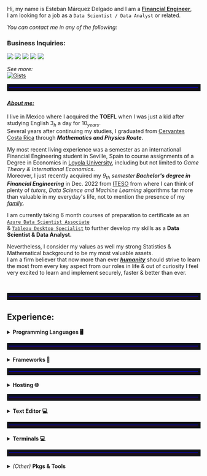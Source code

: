 <head>
  <link rel="stylesheet" href="css/wave.css">
  <link rel="stylesheet" href="css/blue-bar.css">
</head>


Hi, my name is Esteban Márquez Delgado and I am a <a href="https://egresados.blob.core.windows.net/anuarios/2022b-otono-iteso/index.html"><b>Financial Engineer</b></a>, <br>
I am looking for a job as a `Data Scientist / Data Analyst` or related.<br>


<i>You can contact me in any of the following:</i>

### Business Inquiries: <br>


<a href="https://www.linkedin.com/in/esteban-m65381722210212839/"><img width="40px" src="https://img.icons8.com/?size=512&id=MR3dZdlA53te&format=png"></a> <a href="https://api.whatsapp.com/send?phone=+523338588106&text=%20Hi%20Esteban,%20my%20name%20is%20"> <img width="35px" src="https://img.icons8.com/color/452/whatsapp--v1.png"></a> <a href="mailto:emarquez1895@gmail.com"> <img width="40px" src="https://img.icons8.com/color/452/gmail-new.png"></a> <a href="https://gitlab.com/EstebanMqz"><img width="40px" src="https://img.icons8.com/color/452/gitlab.png"></a> <a href="https://github.com/EstebanMqz?tab=repositories"><img width="40px" src="https://cdn3d.iconscout.com/3d/free/thumb/free-github-6343501-5220956.png?f=webp"></a>

*See more:*<br>
[![Gists](https://img.shields.io/badge/Github-Gists-010b38?style=flat&logo=github&logoColor=black)](https://gist.github.com/EstebanMqz)


![Alt Text](gif/bar.gif)

#### <u><i>About me:</i></u> <br>

I live in Mexico where I acquired the <b>TOEFL</b> when I was just a kid after studying English $3_h$ a day for $10_{years}$</i>.<br>
Several years after continuing my studies, I graduated from  [Cervantes Costa Rica](https://cervantes.edu.mx) through <b><i>Mathematics and Physics Route</i></b>.<br>

My most recent living experience was a semester as an international Financial Engineering student in Seville, Spain to course assignments of a Degree in Economics in [Loyola University](https://www.uloyola.es), including but not limited to <i>Game Theory & International Economics</i>.<br>
Moreover, I just recently acquired my <i>$9_{th}$ semester<b> Bachelor's degree in Financial Engineering</b></i> in Dec. 2022 from [ITESO](https://www.topuniversities.com/universities/iteso-universidad-jesuita-de-guadalajara) from where I can think of plenty of <i>tutors, Data Science and Machine Learning</i> algorithms far more than valuable in my everyday's life, not to mention the presence of my <u><i>family</i></u>. <br>

I am currently taking 6 month courses of preparation to certificate as an [`Azure Data Scientist Associate`](https://learn.microsoft.com/en-us/certifications/azure-data-scientist/)<br>
& [`Tableau Desktop Specialist`](https://www.tableau.com/learn/certification/desktop-specialist) to further develop my skills as a <b>Data Scientist & Data Analyst.</b>

Nevertheless, I consider my values as well my strong Statistics & Mathematical background to be my most valuable assets. <br>
I am a firm believer that now more than ever <u><b><i>humanity</i></b></u> should strive to learn the most from every key aspect from our roles in life & out of curiosity I feel very excited to learn and implement securely, faster & better than ever.

<br>

![Alt Text](gif/bar.gif)

## Experience: 

<details><summary><b> Programming Languages &#x1F5A5;</b></summary>


|                                                     Symbol                                                                                            |   Languages                                               | Experience |
| ----------------------------------------------------------------------------------------------------------------------------------------------------- | --------------------------------------------------------- | -----------|
| <img width="40px" src="https://raw.githubusercontent.com/devicons/devicon/master/icons/python/python-original.svg">                                   | [Python](https://www.python.org/)                         | 5+ years   |
| <img width="40px" src="https://raw.githubusercontent.com/devicons/devicon/master/icons/r/r-original.svg">                                             | [R](https://www.r-project.org/)                           | 4+ years   |
| <img width="30px" src="https://raw.githubusercontent.com/devicons/devicon/master/icons/matlab/matlab-original.svg">                                   | [MATLAB](https://www.mathworks.com/products/matlab.html)  | 4+ years   |
| <img width="30px" src="https://www.svgrepo.com/show/306375/markdown.svg">                                                                             | [Markdown](https://www.markdownguide.org/)                | 4+ years   |
| <img width="30px" src="https://upload.wikimedia.org/wikipedia/commons/thumb/4/45/LaTeX_project_logo_bird.svg/1280px-LaTeX_project_logo_bird.svg.png"> | [LaTeX](https://www.latex-project.org/)                   | 4+ years   |
| <img width="30px" src="https://raw.githubusercontent.com/devicons/devicon/master/icons/git/git-original.svg">                                         | [Git](https://git-scm.com/)                               | 4+ years   |
| <img width="30px" src="https://raw.githubusercontent.com/devicons/devicon/master/icons/html5/html5-original.svg">                                     | [HTML](https://developer.mozilla.org/en-US/docs/Web/HTML) | 3+ years   |
| <img width="30px" src="https://raw.githubusercontent.com/devicons/devicon/master/icons/css3/css3-original.svg">                                       | [CSS](https://developer.mozilla.org/en-US/docs/Web/CSS)   | 3+ years   |
| <img width="30px" src="https://upload.wikimedia.org/wikipedia/commons/thumb/5/5a/Official_YAML_Logo.svg/1113px-Official_YAML_Logo.svg.png">           | [YAML](https://yaml.org/)                                 | 1+ years   |

</details>

![Alt Text](gif/bar.gif)

<details><summary><b>Frameworks &#x1F4F1;</b></summary>


| Symbol                                                                                                                      | Framework                                  | Experience   |
| --------------------------------------------------------------------------------------------------------------------------- | ------------------------------------------ | ------------ |
| <img width="30px" src="https://streamlit.io/images/brand/streamlit-mark-color.svg">                                         | [Streamlit](https://streamlit.io)          | 2+ years     |
| <img width="30px" src="https://upload.wikimedia.org/wikipedia/commons/a/ae/Keras_logo.svg">                                 | [Keras](https://keras.io)                  | 1+ year      |
| <img width="30px" src="https://raw.githubusercontent.com/devicons/devicon/master/icons/pytorch/pytorch-original.svg">       | [PyTorch](https://pytorch.org)             | 1+ year      |
| <img width="30px" src="https://raw.githubusercontent.com/devicons/devicon/master/icons/tensorflow/tensorflow-original.svg"> | [TensorFlow](https://www.tensorflow.org)   | 1+ year      |
| <img width="30px" src="https://raw.githubusercontent.com/devicons/devicon/master/icons/nodejs/nodejs-original.svg">         | [Node.js](https://nodejs.org/en)           | 1+ year      |
| <img width="30px" src="https://raw.githubusercontent.com/devicons/devicon/master/icons/react/react-original.svg">           | [React.js](https://create-react-app.dev)   | 1+ year      |

</details>

![Alt Text](gif/bar.gif)

<details><summary><b>Hosting &#x1F310;</b></summary>


| Symbol                                                                                                    | Service                                     | Experience          |
| ----------------------------------------------------------------------------------------------------------| ------------------------------------------- | ------------------- |
| <img width="30px" src="https://icon-library.com/images/github-icon-svg/github-icon-svg-0.jpg">            | [Github](https://github.com)                | 4+ year             |
| <img width="30px" src="https://upload.wikimedia.org/wikipedia/commons/3/35/GitLab_icon.svg">              | [Gitlab](https://about.gitlab.com)          | 2+ years            |
| <img width="30px" src="https://upload.wikimedia.org/wikipedia/commons/f/fa/Microsoft_Azure.svg">          | [Azure](https://azure.microsoft.com/en-us/) | 1+ year             |

</details>

![Alt Text](gif/bar.gif)

<details><summary><b>Text Editor &#x1F4BB;</b></summary>


| Symbol                                                                                                                                                             | Editor                                                                         | Experience          |
| -----------------------------------------------------------------------------------------------------------------------------------------------------------------  | ------------------------------------------------------------------------------ | ------------------- |
| <img width="30px" src="https://upload.wikimedia.org/wikipedia/commons/thumb/3/38/Jupyter_logo.svg/1767px-Jupyter_logo.svg.png">                                    | [Jupyter](https://jupyter.org)                                                 | 4+ years            |
| <img width="30px" src="https://i.stack.imgur.com/bUpIh.png">                                                                                                       | [RStudio](https://posit.co/download/rstudio-desktop/)                          | 3+ years            |
| <img width="30px" src="https://upload.wikimedia.org/wikipedia/commons/thumb/archive/7/7e/20211122181339%21Spyder_logo.svg/120px-Spyder_logo.svg.png">              | [Spyder](https://www.spyder-ide.org)                                           | 3+ years            |
| <img width="30px" src="https://upload.wikimedia.org/wikipedia/commons/thumb/9/9a/Visual_Studio_Code_1.35_icon.svg/768px-Visual_Studio_Code_1.35_icon.svg.png">     | [VSCode](https://code.visualstudio.com)                                        | 2+ years            |
| <img width="30px" src="https://code.visualstudio.com/assets/favicon.ico">                                                                                          | [VSCode Web](https://visualstudio.microsoft.com/services/visual-studio-online/)| 1+ years            |
| <img width="30px" src="https://devblogs.microsoft.com/cppblog/wp-content/uploads/sites/9/2022/04/github-vscode-mark.png">                                          | [GitHub Codespaces](https://github.com/features/codespaces)                    | 1+ years            |
| <img width="30px" src="https://colab.research.google.com/img/colab_favicon_256px.png">                                                                             | [Google Colab](https://colab.research.google.com/)                             | 1+ years            |
| <img width="30px" src="https://upload.wikimedia.org/wikipedia/commons/thumb/1/1d/PyCharm_Icon.svg/1024px-PyCharm_Icon.svg.png">                                    | [PyCharm](https://www.jetbrains.com/pycharm/)                                  | 2+ years            |
</details>

![Alt Text](gif/bar.gif)

<details><summary><b>Terminals &#x1F4BB;</b></summary>

| Symbol                                                                                                                                                          | Editor     | Experience          |
| --------------------------------------------------------------------------------------------------------------------------------------------------------------- | ---------- | ------------------- |
| <img width="30px" src="https://encrypted-tbn0.gstatic.com/images?q=tbn:ANd9GcTPDcyppWsLOcYPm4CBTVs3zeg4TtTAaAZKWSwe39UYRVtuULYfS8WMglCYzskoMNS6Sfo&usqp=CAU">   | [Conda](https://docs.conda.io/en/latest/)      | 4+ year             |
| <img width="30px" src="https://upload.wikimedia.org/wikipedia/commons/thumb/4/4b/Bash_Logo_Colored.svg/2048px-Bash_Logo_Colored.svg.png">                       | [Bash](https://gitforwindows.org)       | 3+ year             |
| <img width="30px" src="https://static.thenounproject.com/png/133029-200.png">                                                                                   | [CMD](https://learn.microsoft.com/en-us/windows-server/administration/windows-commands/cmd)        | 2+ year             |
| <img width="30px" src="https://logodix.com/logo/335899.png">                                                                                                    | [Shell](https://learn.microsoft.com/en-us/powershell/scripting/install/installing-powershell-on-windows?view=powershell-7.3)      | 2+ year             |


</details>

![Alt Text](gif/bar.gif)


<details><summary><i>(Other)</i> <b> Pkgs & Tools</b></summary>
<br>


<i>

+ [Numpy](https://numpy.org/)
+ [Pandas](https://pandas.pydata.org/)
+ [matplotlib](https://matplotlib.org/)
+ [seaborn](https://seaborn.pydata.org/)
+ [scikit-learn](https://scikit-learn.org/)
+ [statsmodels](https://www.statsmodels.org/stable/index.html)
+ [xgboost](https://xgboost.readthedocs.io/en/latest/)
+ [tensorflow](https://www.tensorflow.org/)
+ [keras](https://keras.io/)
+ [pytorch](https://pytorch.org/)
+ [scipy](https://www.scipy.org/)
+ [NTLK](https://www.nltk.org/)
+ [Pillow](https://pillow.readthedocs.io/en/stable/)
+ [Requests](https://requests.readthedocs.io/en/master/)
+ [BeautifulSoup](https://www.crummy.com/software/BeautifulSoup/bs4/doc/)
+ [ggplot2](https://ggplot2.tidyverse.org/)
+ [dplyr](https://dplyr.tidyverse.org/)
+ [tidyr](https://tidyr.tidyverse.org/)
+ [lubridate](https://lubridate.tidyverse.org/)
+ [stringr](https://stringr.tidyverse.org/)
+ [readr](https://readr.tidyverse.org/)
+ [purrr](https://purrr.tidyverse.org/)
+ [tibble](https://tibble.tidyverse.org/)
+ [kntir](https://cran.r-project.org/web/packages/knitr/index.html)
+ [plotly](https://plotly.com/)
+ [tidyverse](https://www.tidyverse.org/)
+ [Deep Learning Toolbox](https://www.mathworks.com/products/deep-learning.html)
+ [Curve Fitting Toolbox](https://www.mathworks.com/products/curvefitting.html)
+ [Simulink](https://www.mathworks.com/products/simulink.html)
+ [Neural Network Toolbox](https://www.mathworks.com/products/neural-network.html)

</i>